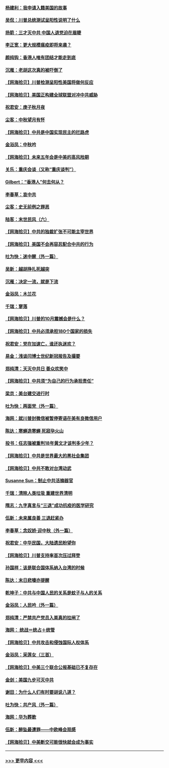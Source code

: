 #### [杨建利：我申请入籍美国的故事](../pages/nsc993/n12455635.md?t=10061351) 
#### [吴侃：川普总统测试呈阳性说明了什么](../pages/nsc993/n12451869.md?t=10061351) 
#### [扬箭：三才灭中共 中国人退党迫在眉睫](../pages/nsc993/n12451842.md?t=10061351) 
#### [李正宽：更大规模瘟疫即将来袭？](../pages/nsc993/n12451455.md?t=10061351) 
#### [颜纯钩：香港人唯有团结才能走到底](../pages/nsc993/n12450870.md?t=10061351) 
#### [沉雁：老胡这次真的被吓倒了](../pages/nsc993/n12449796.md?t=10061351) 
#### [【网海拾贝】川普检测呈阳性美国将做何反应](../pages/nsc993/n12449042.md?t=10061351) 
#### [【网海拾贝】美国正构建全球联盟对冲中共威胁](../pages/nsc993/n12446580.md?t=10061351) 
#### [祝君安：庚子秋月夜](../pages/nsc993/n12445870.md?t=10061351) 
#### [尘客：中秋望月有怀](../pages/nsc993/n12444632.md?t=10061351) 
#### [【网海拾贝】中共是中国实现民主的拦路虎](../pages/nsc993/n12443573.md?t=10061351) 
#### [金浴凤：中秋吟](../pages/nsc993/n12441773.md?t=10061351) 
#### [【网海拾贝】未来五年会是中美的高风险期](../pages/nsc993/n12440760.md?t=10061351) 
#### [关乐：重庆会谈（又称“重庆谈判”）](../pages/nsc993/n12437525.md?t=10061351) 
#### [Gilbert：“香港人”何去何从？](../pages/nsc993/n12435894.md?t=10061351) 
#### [李春草：哀中共](../pages/nsc993/n12435874.md?t=10061351) 
#### [尘客：史无前例之罪恶](../pages/nsc993/n12435762.md?t=10061351) 
#### [陆客：末世民风（六）](../pages/nsc993/n12435354.md?t=10061351) 
#### [【网海拾贝】中共的独裁扩张不可能主宰世界](../pages/nsc993/n12435151.md?t=10061351) 
#### [【网海拾贝】美国不会再容忍配合中共的行为](../pages/nsc993/n12433808.md?t=10061351) 
#### [吐为快：迷中醒（外一篇）](../pages/nsc993/n12433585.md?t=10061351) 
#### [吴新：越胡挣扎死越突](../pages/nsc993/n12433562.md?t=10061351) 
#### [沉雁：决定一流，就是下流](../pages/nsc993/n12432128.md?t=10061351) 
#### [金浴凤：木兰花](../pages/nsc993/n12432124.md?t=10061351) 
#### [千瑞：寥落](../pages/nsc993/n12432071.md?t=10061351) 
#### [【网海拾贝】川普的10月震撼会是什么？](../pages/nsc993/n12431624.md?t=10061351) 
#### [【网海拾贝】中共必须承担180个国家的损失](../pages/nsc993/n12428893.md?t=10061351) 
#### [祝君安：党在加速亡，谁还执迷欢？](../pages/nsc993/n12428652.md?t=10061351) 
#### [易金：浅谈闫博士世纪新冠报告及撮要](../pages/nsc993/n12426822.md?t=10061351) 
#### [郑纯清：天灭中共日 善众欢笑中](../pages/nsc993/n12426784.md?t=10061351) 
#### [【网海拾贝】中共须“为自己的行为承担责任”](../pages/nsc993/n12426067.md?t=10061351) 
#### [梁京：美台建交进行时](../pages/nsc993/n12424066.md?t=10061351) 
#### [吐为快：两面党（外一篇）](../pages/nsc993/n12424043.md?t=10061351) 
#### [海网：就川普封微信被暂停寄语在美有良微信用户](../pages/nsc993/n12424021.md?t=10061351) 
#### [陈达：寒蝉造寒蝉 死寂孕火山](../pages/nsc993/n12423958.md?t=10061351) 
#### [投书：任志强被重判18年黄文才该判多少年？](../pages/nsc993/n12423672.md?t=10061351) 
#### [【网海拾贝】中共是世界最大的黑社会集团](../pages/nsc993/n12423543.md?t=10061351) 
#### [【网海拾贝】中共不敢对台湾动武](../pages/nsc993/n12421418.md?t=10061351) 
#### [Susanne Sun：制止中共活摘器官](../pages/nsc993/n12419654.md?t=10061351) 
#### [千瑞：清除人类垃圾 重建世界清明](../pages/nsc993/n12419414.md?t=10061351) 
#### [隋志：九字真言与“三退”成功抗疫的医学研究](../pages/nsc993/n12419248.md?t=10061351) 
#### [伍新：未来属良善 三退赶紧办](../pages/nsc993/n12418496.md?t=10061351) 
#### [李春草：念奴娇·迎中秋（外一篇）](../pages/nsc993/n12418465.md?t=10061351) 
#### [祝君安：中华民国，大陆遗民盼望你](../pages/nsc993/n12418089.md?t=10061351) 
#### [【网海拾贝】川普支持率首次压过拜登](../pages/nsc993/n12418050.md?t=10061351) 
#### [孙国祥：该是联合国体系纳入台湾的时候](../pages/nsc993/n12417369.md?t=10061351) 
#### [陈达：末日悲嚎亦提醒](../pages/nsc993/n12416736.md?t=10061351) 
#### [乾坤子：中共与中国人民的关系是蚊子与人的关系](../pages/nsc993/n12416632.md?t=10061351) 
#### [金浴凤：人民吟（外一篇）](../pages/nsc993/n12416567.md?t=10061351) 
#### [郑纯清：严禁共产党员入美真的拉闸了](../pages/nsc993/n12416550.md?t=10061351) 
#### [海网： 统战＝统占＋统管](../pages/nsc993/n12416404.md?t=10061351) 
#### [【网海拾贝】中共攻击和侵蚀国际人权体系](../pages/nsc993/n12416250.md?t=10061351) 
#### [金浴凤：采莲女（三首）](../pages/nsc993/n12415517.md?t=10061351) 
#### [【网海拾贝】中美三个联合公报基础已不复存在](../pages/nsc993/n12415054.md?t=10061351) 
#### [金剑：美国九步可灭中共](../pages/nsc993/n12413183.md?t=10061351) 
#### [谢田：为什么人们有时要胡说八道？](../pages/nsc993/n12411861.md?t=10061351) 
#### [吐为快：共产风（外一篇）](../pages/nsc993/n12411761.md?t=10061351) 
#### [海网：华为葬歌](../pages/nsc993/n12410381.md?t=10061351) 
#### [伍新：醉坠最遭罪——中欧峰会观感](../pages/nsc993/n12410364.md?t=10061351) 
#### [【网海拾贝】中美断交可能很快就会成为事实](../pages/nsc993/n12409495.md?t=10061351) 

----
#### [ >>> 更早内容 <<< ](../indexes/nsc993-earlier.md)
